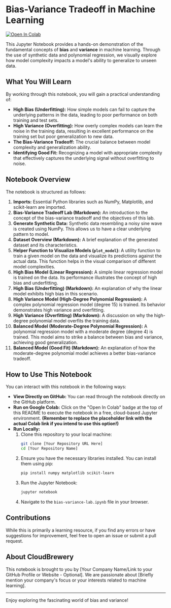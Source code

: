 # Bias-Variance Tradeoff in Machine Learning

[![Open In Colab](https://colab.research.google.com/assets/colab-badge.svg)](https://colab.research.google.com/drive/1CYLYABpHQy9R4nWCtAv7Jo7DxMrKLcpI?usp=drive_link)

This Jupyter Notebook provides a hands-on demonstration of the fundamental concepts of **bias** and **variance** in machine learning. Through the use of synthetic data and polynomial regression, we visually explore how model complexity impacts a model's ability to generalize to unseen data.

## What You Will Learn

By working through this notebook, you will gain a practical understanding of:

* **High Bias (Underfitting):** How simple models can fail to capture the underlying patterns in the data, leading to poor performance on both training and test sets.
* **High Variance (Overfitting):** How overly complex models can learn the noise in the training data, resulting in excellent performance on the training set but poor generalization to new data.
* **The Bias-Variance Tradeoff:** The crucial balance between model complexity and generalization ability.
* **Identifying Good Fit:** Recognizing a model with appropriate complexity that effectively captures the underlying signal without overfitting to noise.

## Notebook Overview

The notebook is structured as follows:

1.  **Imports:** Essential Python libraries such as NumPy, Matplotlib, and scikit-learn are imported.
2.  **Bias-Variance Tradeoff Lab (Markdown):** An introduction to the concept of the bias-variance tradeoff and the objectives of this lab.
3.  **Generate Synthetic Data:** Synthetic data resembling a noisy sine wave is created using NumPy. This allows us to have a clear underlying pattern to model.
4.  **Dataset Overview (Markdown):** A brief explanation of the generated dataset and its characteristics.
5.  **Helper Function to Visualize Models (`plot_model`):** A utility function to train a given model on the data and visualize its predictions against the actual data. This function helps in the visual comparison of different model complexities.
6.  **High Bias Model (Linear Regression):** A simple linear regression model is trained on the data. Its performance illustrates the concept of high bias and underfitting.
7.  **High Bias (Underfitting) (Markdown):** An explanation of why the linear model exhibits high bias in this scenario.
8.  **High Variance Model (High-Degree Polynomial Regression):** A complex polynomial regression model (degree 15) is trained. Its behavior demonstrates high variance and overfitting.
9.  **High Variance (Overfitting) (Markdown):** A discussion on why the high-degree polynomial model overfits the training data.
10. **Balanced Model (Moderate-Degree Polynomial Regression):** A polynomial regression model with a moderate degree (degree 4) is trained. This model aims to strike a balance between bias and variance, achieving good generalization.
11. **Balanced Model (Good Fit) (Markdown):** An explanation of how the moderate-degree polynomial model achieves a better bias-variance tradeoff.

## How to Use This Notebook

You can interact with this notebook in the following ways:

* **View Directly on GitHub:** You can read through the notebook directly on the GitHub platform.
* **Run on Google Colab:** Click on the "Open In Colab" badge at the top of this README to execute the notebook in a free, cloud-based Jupyter environment. **(Remember to replace the placeholder link with the actual Colab link if you intend to use this option!)**
* **Run Locally:**
    1.  Clone this repository to your local machine:
        ```bash
        git clone [Your Repository URL Here]
        cd [Your Repository Name]
        ```
    2.  Ensure you have the necessary libraries installed. You can install them using pip:
        ```bash
        pip install numpy matplotlib scikit-learn
        ```
    3.  Run the Jupyter Notebook:
        ```bash
        jupyter notebook
        ```
    4.  Navigate to the `bias-variance-lab.ipynb` file in your browser.

## Contributions

While this is primarily a learning resource, if you find any errors or have suggestions for improvement, feel free to open an issue or submit a pull request.

## About CloudBrewery

This notebook is brought to you by [Your Company Name/Link to your GitHub Profile or Website - Optional]. We are passionate about [Briefly mention your company's focus or your interests related to machine learning].

---

Enjoy exploring the fascinating world of bias and variance!
